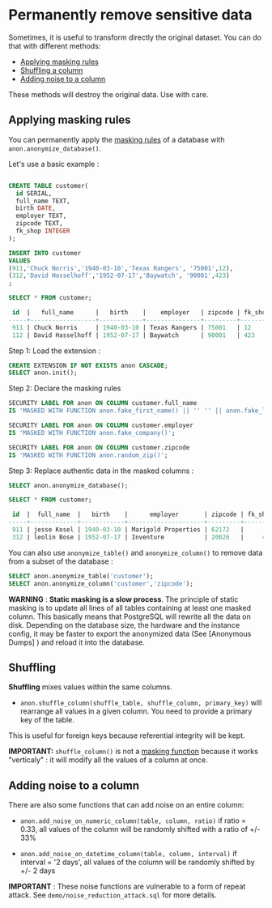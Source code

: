 Permanently remove sensitive data
===============================================================================

Sometimes, it is useful to transform directly the original dataset. You can
do that with different methods:

* [Applying masking rules](#applying-masking-rules)
* [Shuffling a column](#shuffling)
* [Adding noise to a column](#adding-noise-to-a-column)


These methods will destroy the original data. Use with care.

Applying masking rules
--------------------------------------------------------------------------------

You can permanently apply the [masking rules] of a database with
`anon.anonymize_database()`.

[masking rules]: declare_masking_rules.md


Let's use a basic example :

```sql

CREATE TABLE customer(
  id SERIAL,
  full_name TEXT,
  birth DATE,
  employer TEXT,
  zipcode TEXT,
  fk_shop INTEGER
);

INSERT INTO customer
VALUES
(911,'Chuck Norris','1940-03-10','Texas Rangers', '75001',12),
(312,'David Hasselhoff','1952-07-17','Baywatch', '90001',423)
;

SELECT * FROM customer;

 id  |   full_name      |   birth    |    employer   | zipcode | fk_shop
-----+------------------+------------+---------------+---------+---------
 911 | Chuck Norris     | 1940-03-10 | Texas Rangers | 75001   | 12
 112 | David Hasselhoff | 1952-07-17 | Baywatch      | 90001   | 423

```

Step 1: Load the extension :

```sql
CREATE EXTENSION IF NOT EXISTS anon CASCADE;
SELECT anon.init();
```

Step 2: Declare the masking rules

```sql
SECURITY LABEL FOR anon ON COLUMN customer.full_name
IS 'MASKED WITH FUNCTION anon.fake_first_name() || '' '' || anon.fake_last_name()';

SECURITY LABEL FOR anon ON COLUMN customer.employer
IS 'MASKED WITH FUNCTION anon.fake_company()';

SECURITY LABEL FOR anon ON COLUMN customer.zipcode
IS 'MASKED WITH FUNCTION anon.random_zip()';
```


Step 3: Replace authentic data in the masked columns :

```sql
SELECT anon.anonymize_database();

SELECT * FROM customer;

 id  |  full_name  |   birth    |      employer       | zipcode | fk_shop
-----+-------------+------------+---------------------+---------+---------
 911 | jesse Kosel | 1940-03-10 | Marigold Properties | 62172   |      12
 312 | leolin Bose | 1952-07-17 | Inventure           | 20026   |     423

```



You can also use `anonymize_table()` and `anonymize_column()` to remove data from
a subset of the database :

```sql
SELECT anon.anonymize_table('customer');
SELECT anon.anonymize_column('customer','zipcode');
```

**WARNING** : **Static masking is a slow process**. The principle of
static masking is to update all lines of all tables containing at
least one masked column. This basically means that PostgreSQL will rewrite
all the data on disk. Depending on the database size, the hardware and the
instance config, it may be faster to export the anonymized data (See
[Anonymous Dumps] ) and reload it into the database.


Shuffling
------------------------------------------------------------------------------

 **Shuffling** mixes values within the same columns.

* `anon.shuffle_column(shuffle_table, shuffle_column, primary_key)` will rearrange
  all values in a given column. You need to provide a primary key of the table.

This is useful for foreign keys because referential integrity will be kept.

**IMPORTANT:**  `shuffle_column()` is not a [masking function] because it works
"verticaly" : it will modify all the values of a column at once.

[masking function]: masking_functions.md

Adding noise to a column
--------------------------------------------------------------------------------


There are also some functions that can add noise on an entire column:

* `anon.add_noise_on_numeric_column(table, column, ratio)` if ratio = 0.33, all
  values of the column will be randomly shifted with a ratio of +/- 33%

* `anon.add_noise_on_datetime_column(table, column, interval)` if interval = '2 days',
  all values of the column will be randomly shifted by +/- 2 days

**IMPORTANT** : These noise functions are vulnerable to a form of
repeat attack. See `demo/noise_reduction_attack.sql` for more details.





